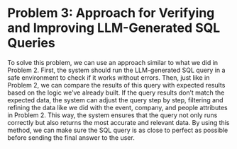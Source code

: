 # Problem 3: Approach for Verifying and Improving LLM-Generated SQL Queries

To solve this problem, we can use an approach similar to what we did in Problem 2. First, the system should run the LLM-generated SQL query in a safe environment to check if it works without errors. Then, just like in Problem 2, we can compare the results of this query with expected results based on the logic we’ve already built. If the query results don’t match the expected data, the system can adjust the query step by step, filtering and refining the data like we did with the event, company, and people attributes in Problem 2. This way, the system ensures that the query not only runs correctly but also returns the most accurate and relevant data. By using this method, we can make sure the SQL query is as close to perfect as possible before sending the final answer to the user.
